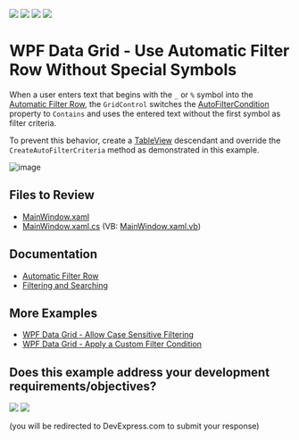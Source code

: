 <!-- default badges list -->
![](https://img.shields.io/endpoint?url=https://codecentral.devexpress.com/api/v1/VersionRange/128653971/22.2.2%2B)
[![](https://img.shields.io/badge/Open_in_DevExpress_Support_Center-FF7200?style=flat-square&logo=DevExpress&logoColor=white)](https://supportcenter.devexpress.com/ticket/details/T150880)
[![](https://img.shields.io/badge/📖_How_to_use_DevExpress_Examples-e9f6fc?style=flat-square)](https://docs.devexpress.com/GeneralInformation/403183)
[![](https://img.shields.io/badge/💬_Leave_Feedback-feecdd?style=flat-square)](#does-this-example-address-your-development-requirementsobjectives)
<!-- default badges end -->

# WPF Data Grid - Use Automatic Filter Row Without Special Symbols

When a user enters text that begins with the `_` or `%` symbol into the [Automatic Filter Row](https://docs.devexpress.com/WPF/6132/controls-and-libraries/data-grid/filtering-and-searching/automatic-filter-row), the `GridControl` switches the [AutoFilterCondition](https://docs.devexpress.com/WPF/DevExpress.Xpf.Grid.ColumnBase.AutoFilterCondition) property to `Contains` and uses the entered text without the first symbol as filter criteria.

To prevent this behavior, create a [TableView](https://docs.devexpress.com/WPF/DevExpress.Xpf.Grid.TableView) descendant and override the `CreateAutoFilterCriteria` method as demonstrated in this example.

![image](https://github.com/DevExpress-Examples/the-use-of-automatic-filter-row-without-special-symbols-t150880/assets/65009440/ad16ab25-1600-48f1-bde4-cc1948afeb5a)

## Files to Review

* [MainWindow.xaml](./CS/AutoFilterlRow/MainWindow.xaml)
* [MainWindow.xaml.cs](./CS/AutoFilterlRow/MainWindow.xaml.cs) (VB: [MainWindow.xaml.vb](./VB/AutoFilterlRow/MainWindow.xaml.vb))

## Documentation

* [Automatic Filter Row](https://docs.devexpress.com/WPF/6132/controls-and-libraries/data-grid/filtering-and-searching/automatic-filter-row)
* [Filtering and Searching](https://docs.devexpress.com/WPF/7356/controls-and-libraries/data-grid/filtering-and-searching)

## More Examples

* [WPF Data Grid - Allow Case Sensitive Filtering](https://github.com/DevExpress-Examples/how-to-perform-case-sensitive-filtering-e3349)
* [WPF Data Grid - Apply a Custom Filter Condition](https://github.com/DevExpress-Examples/wpf-data-grid-implement-custom-filtering)
<!-- feedback -->
## Does this example address your development requirements/objectives?

[<img src="https://www.devexpress.com/support/examples/i/yes-button.svg"/>](https://www.devexpress.com/support/examples/survey.xml?utm_source=github&utm_campaign=wpf-data-grid-use-automatic-filter-row-without-special-symbols&~~~was_helpful=yes) [<img src="https://www.devexpress.com/support/examples/i/no-button.svg"/>](https://www.devexpress.com/support/examples/survey.xml?utm_source=github&utm_campaign=wpf-data-grid-use-automatic-filter-row-without-special-symbols&~~~was_helpful=no)

(you will be redirected to DevExpress.com to submit your response)
<!-- feedback end -->
